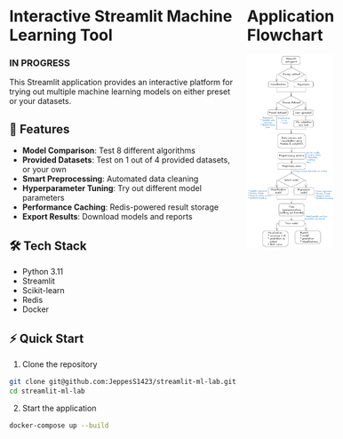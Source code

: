 <div style="display: flex; align-items: flex-start;">

<div style="flex: 1; margin-right: 20px;">

# Interactive Streamlit Machine Learning Tool
### IN PROGRESS

This Streamlit application provides an interactive platform for trying out multiple machine learning models on either preset or your datasets.

## 🚀 Features
- **Model Comparison**: Test 8 different algorithms
- **Provided Datasets**: Test on 1 out of 4 provided datasets, or your own
- **Smart Preprocessing**: Automated data cleaning
- **Hyperparameter Tuning**: Try out different model parameters
- **Performance Caching**: Redis-powered result storage
- **Export Results**: Download models and reports

## 🛠️ Tech Stack
- Python 3.11
- Streamlit
- Scikit-learn
- Redis
- Docker

## ⚡ Quick Start
1. Clone the repository
```bash
git clone git@github.com:JeppesS1423/streamlit-ml-lab.git
cd streamlit-ml-lab
```

2. Start the application
```bash
docker-compose up --build
```

</div>

<div style="flex: 1;">

# Application Flowchart

![Project Flowchart](docs/streamlit_ml_flowchart.png)

</div>

</div>

